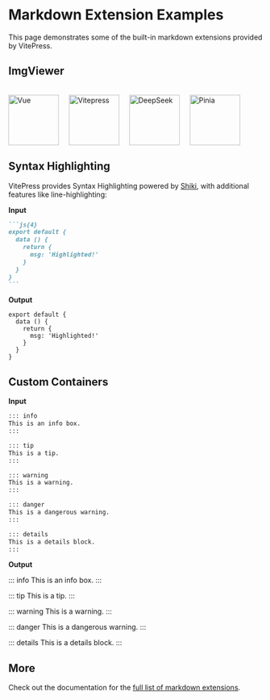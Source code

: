 # Markdown Extension Examples

This page demonstrates some of the built-in markdown extensions provided by VitePress.

## ImgViewer

<br/>
<div style="display: flex; gap: 20px">
  <img src="https://cn.vuejs.org/logo.svg" alt="Vue" style="width: 100px;height: 100px;" >
  <img src="https://vitepress.dev/vitepress-logo-large.svg" alt="Vitepress" style="width: 100px;height: 100px;" >
  <img src="https://chat.deepseek.com/favicon.svg" alt="DeepSeek" style="width: 100px;height: 100px;">
  <img src="https://pinia.vuejs.org/logo.svg" alt="Pinia" style="width: 100px;height: 100px;">
</div>

## Syntax Highlighting

VitePress provides Syntax Highlighting powered by [Shiki](https://github.com/shikijs/shiki), with additional features like line-highlighting:

**Input**

````md
```js{4}
export default {
  data () {
    return {
      msg: 'Highlighted!'
    }
  }
}
```
````

**Output**

```js{4}
export default {
  data () {
    return {
      msg: 'Highlighted!'
    }
  }
}
```

## Custom Containers

**Input**

```md
::: info
This is an info box.
:::

::: tip
This is a tip.
:::

::: warning
This is a warning.
:::

::: danger
This is a dangerous warning.
:::

::: details
This is a details block.
:::
```

**Output**

::: info
This is an info box.
:::

::: tip
This is a tip.
:::

::: warning
This is a warning.
:::

::: danger
This is a dangerous warning.
:::

::: details
This is a details block.
:::

## More

Check out the documentation for the [full list of markdown extensions](https://vitepress.dev/guide/markdown).
